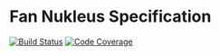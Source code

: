 # Fan Nukleus Specification

[![Build Status][build-status-image]][build-status]
[![Code Coverage][code-coverage-image]][code-coverage]

[build-status-image]: https://travis-ci.org/reaktivity/nukleus-fan.spec.svg?branch=develop
[build-status]: https://travis-ci.org/reaktivity/nukleus-fan.spec
[code-coverage-image]: https://codecov.io/gh/reaktivity/nukleus-fan.spec/branch/develop/graph/badge.svg
[code-coverage]: https://codecov.io/gh/reaktivity/nukleus-fan.spec
